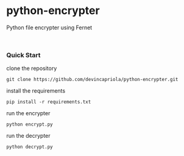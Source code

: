 # python-encrypter
Python file encrypter using Fernet

<br/>

### Quick Start
clone the repository
```
git clone https://github.com/devincapriola/python-encrypter.git
```
install the requirements
```
pip install -r requirements.txt
```
run the encrypter
```
python encrypt.py
```
run the decrypter
```
python decrypt.py
```
